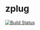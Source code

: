 # zplug

[![Build Status](https://travis-ci.org/b4b4r07/switcher-test.svg?branch=master)](https://travis-ci.org/b4b4r07/switcher-test)
